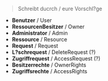 > Schreibt ducrch / eure Vorschl?ge
- **Benutzer** / User
- **RessourcenBesitzer** / Owner
- **Administrator** / Admin
- **Ressource** / Resource
- **Request** / Request
- **L?schrequest** / DeleteRequest (?)
- **Zugriffrequest** / AccessRequest (?)
- **Besitzerrechte** / OwnerRights
- **Zugriffsrechte** / AccessRights
